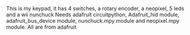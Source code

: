 This is my keypad, it has 4 switches, a rotary encoder, a neopixel, 5 leds and a wii nunchuck
Needs adafruit circuitpython, Adafruit_hid module, adafruit_bus_device module, nunchuck.mpy module and neopixel.mpy module. All are from adafruit
